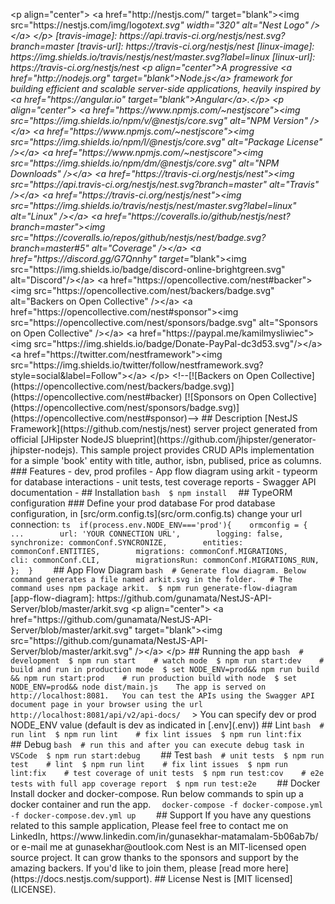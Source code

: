 < p   a l i g n = " c e n t e r " >  
     < a   h r e f = " h t t p : / / n e s t j s . c o m / "   t a r g e t = " b l a n k " > < i m g   s r c = " h t t p s : / / n e s t j s . c o m / i m g / l o g o _ t e x t . s v g "   w i d t h = " 3 2 0 "   a l t = " N e s t   L o g o "   / > < / a >  
 < / p >  
  
 [ t r a v i s - i m a g e ] :   h t t p s : / / a p i . t r a v i s - c i . o r g / n e s t j s / n e s t . s v g ? b r a n c h = m a s t e r  
 [ t r a v i s - u r l ] :   h t t p s : / / t r a v i s - c i . o r g / n e s t j s / n e s t  
 [ l i n u x - i m a g e ] :   h t t p s : / / i m g . s h i e l d s . i o / t r a v i s / n e s t j s / n e s t / m a s t e r . s v g ? l a b e l = l i n u x  
 [ l i n u x - u r l ] :   h t t p s : / / t r a v i s - c i . o r g / n e s t j s / n e s t  
  
     < p   a l i g n = " c e n t e r " > A   p r o g r e s s i v e   < a   h r e f = " h t t p : / / n o d e j s . o r g "   t a r g e t = " b l a n k " > N o d e . j s < / a >   f r a m e w o r k   f o r   b u i l d i n g   e f f i c i e n t   a n d   s c a l a b l e   s e r v e r - s i d e   a p p l i c a t i o n s ,   h e a v i l y   i n s p i r e d   b y   < a   h r e f = " h t t p s : / / a n g u l a r . i o "   t a r g e t = " b l a n k " > A n g u l a r < / a > . < / p >  
         < p   a l i g n = " c e n t e r " >  
                 < a   h r e f = " h t t p s : / / w w w . n p m j s . c o m / ~ n e s t j s c o r e " > < i m g   s r c = " h t t p s : / / i m g . s h i e l d s . i o / n p m / v / @ n e s t j s / c o r e . s v g "   a l t = " N P M   V e r s i o n "   / > < / a >  
                 < a   h r e f = " h t t p s : / / w w w . n p m j s . c o m / ~ n e s t j s c o r e " > < i m g   s r c = " h t t p s : / / i m g . s h i e l d s . i o / n p m / l / @ n e s t j s / c o r e . s v g "   a l t = " P a c k a g e   L i c e n s e "   / > < / a >  
                 < a   h r e f = " h t t p s : / / w w w . n p m j s . c o m / ~ n e s t j s c o r e " > < i m g   s r c = " h t t p s : / / i m g . s h i e l d s . i o / n p m / d m / @ n e s t j s / c o r e . s v g "   a l t = " N P M   D o w n l o a d s "   / > < / a >  
                 < a   h r e f = " h t t p s : / / t r a v i s - c i . o r g / n e s t j s / n e s t " > < i m g   s r c = " h t t p s : / / a p i . t r a v i s - c i . o r g / n e s t j s / n e s t . s v g ? b r a n c h = m a s t e r "   a l t = " T r a v i s "   / > < / a >  
                 < a   h r e f = " h t t p s : / / t r a v i s - c i . o r g / n e s t j s / n e s t " > < i m g   s r c = " h t t p s : / / i m g . s h i e l d s . i o / t r a v i s / n e s t j s / n e s t / m a s t e r . s v g ? l a b e l = l i n u x "   a l t = " L i n u x "   / > < / a >  
                 < a   h r e f = " h t t p s : / / c o v e r a l l s . i o / g i t h u b / n e s t j s / n e s t ? b r a n c h = m a s t e r " > < i m g   s r c = " h t t p s : / / c o v e r a l l s . i o / r e p o s / g i t h u b / n e s t j s / n e s t / b a d g e . s v g ? b r a n c h = m a s t e r # 5 "   a l t = " C o v e r a g e "   / > < / a >  
                 < a   h r e f = " h t t p s : / / d i s c o r d . g g / G 7 Q n n h y "   t a r g e t = " _ b l a n k " > < i m g   s r c = " h t t p s : / / i m g . s h i e l d s . i o / b a d g e / d i s c o r d - o n l i n e - b r i g h t g r e e n . s v g "   a l t = " D i s c o r d " / > < / a >  
                 < a   h r e f = " h t t p s : / / o p e n c o l l e c t i v e . c o m / n e s t # b a c k e r " > < i m g   s r c = " h t t p s : / / o p e n c o l l e c t i v e . c o m / n e s t / b a c k e r s / b a d g e . s v g "   a l t = " B a c k e r s   o n   O p e n   C o l l e c t i v e "   / > < / a >  
                 < a   h r e f = " h t t p s : / / o p e n c o l l e c t i v e . c o m / n e s t # s p o n s o r " > < i m g   s r c = " h t t p s : / / o p e n c o l l e c t i v e . c o m / n e s t / s p o n s o r s / b a d g e . s v g "   a l t = " S p o n s o r s   o n   O p e n   C o l l e c t i v e "   / > < / a >  
                     < a   h r e f = " h t t p s : / / p a y p a l . m e / k a m i l m y s l i w i e c " > < i m g   s r c = " h t t p s : / / i m g . s h i e l d s . i o / b a d g e / D o n a t e - P a y P a l - d c 3 d 5 3 . s v g " / > < / a >  
                     < a   h r e f = " h t t p s : / / t w i t t e r . c o m / n e s t f r a m e w o r k " > < i m g   s r c = " h t t p s : / / i m g . s h i e l d s . i o / t w i t t e r / f o l l o w / n e s t f r a m e w o r k . s v g ? s t y l e = s o c i a l & l a b e l = F o l l o w " > < / a >  
                 < / p >  
                     < ! - - [ ! [ B a c k e r s   o n   O p e n   C o l l e c t i v e ] ( h t t p s : / / o p e n c o l l e c t i v e . c o m / n e s t / b a c k e r s / b a d g e . s v g ) ] ( h t t p s : / / o p e n c o l l e c t i v e . c o m / n e s t # b a c k e r )  
                     [ ! [ S p o n s o r s   o n   O p e n   C o l l e c t i v e ] ( h t t p s : / / o p e n c o l l e c t i v e . c o m / n e s t / s p o n s o r s / b a d g e . s v g ) ] ( h t t p s : / / o p e n c o l l e c t i v e . c o m / n e s t # s p o n s o r ) - - >  
  
 # #   D e s c r i p t i o n  
  
 [ N e s t J S   F r a m e w o r k ] ( h t t p s : / / g i t h u b . c o m / n e s t j s / n e s t )   s e r v e r   p r o j e c t   g e n e r a t e d   f r o m   o f f i c i a l   [ J H i p s t e r   N o d e J S   b l u e p r i n t ] ( h t t p s : / / g i t h u b . c o m / j h i p s t e r / g e n e r a t o r - j h i p s t e r - n o d e j s ) .  
 T h i s   s a m p l e   p r o j e c t   p r o v i d e s   C R U D   A P I s   i m p l e m e n t a t i o n   f o r   a   s i m p l e   ' b o o k '   e n t i t y   w i t h   t i t l e ,   a u t h o r ,   i s b n ,   p u b l i s e d ,   p r i c e   a s   c o l u m n s .  
  
 # # #   F e a t u r e s  
  
 	 - 	 d e v ,   p r o d   p r o f i l e s  
 	 - 	 A p p   f l o w   d i a g r a m   u s i n g   a r k i t  
 	 - 	 t y p e o r m   f o r   d a t a b a s e   i n t e r a c t i o n s  
 	 - 	 u n i t   t e s t s ,   t e s t   c o v e r a g e   r e p o r t s  
 	 - 	 S w a g g e r   A P I   d o c u m e n t a t i o n  
 	 - 	  
  
 # #   I n s t a l l a t i o n  
  
 ` ` ` b a s h  
 $   n p m   i n s t a l l  
 ` ` `  
  
 # #   T y p e O R M   c o n f i g u r a t i o n  
  
 # # #   D e f i n e   y o u r   p r o d   d a t a b a s e  
  
 F o r   p r o d   d a t a b a s e   c o n f i g u r a t i o n ,  
 i n   [ s r c / o r m . c o n f i g . t s ] ( s r c / o r m . c o n f i g . t s )   c h a n g e   y o u r   * * u r l * *   c o n n e c t i o n :  
  
 ` ` ` t s  
 i f ( p r o c e s s . e n v . N O D E _ E N V = = = ' p r o d ' ) {  
     o r m c o n f i g   =   {  
             . . .  
             u r l :   ' Y O U R   C O N N E C T I O N   U R L ' ,  
             l o g g i n g :   f a l s e ,  
             s y n c h r o n i z e :   c o m m o n C o n f . S Y N C R O N I Z E ,  
             e n t i t i e s :   c o m m o n C o n f . E N T I T I E S ,  
             m i g r a t i o n s :   c o m m o n C o n f . M I G R A T I O N S ,  
             c l i :   c o m m o n C o n f . C L I ,  
             m i g r a t i o n s R u n :   c o m m o n C o n f . M I G R A T I O N S _ R U N ,  
     } ;  
 }  
  
 ` ` `  
 # #   A p p   F l o w   D i a g r a m  
 ` ` ` b a s h  
 #   G e n e r a t e   f l o w   d i a g r a m .   B e l o w   c o m m a n d   g e n e r a t e s   a   f i l e   n a m e d   a r k i t . s v g   i n   t h e   f o l d e r .    
 #   T h e   c o m m a n d   u s e s   n p m   p a c k a g e   a r k i t .  
 $   n p m   r u n   g e n e r a t e - f l o w - d i a g r a m  
 ` ` `  
 [ a p p - f l o w - d i a g r a m ] :   h t t p s : / / g i t h u b . c o m / g u n a m a t a / N e s t J S - A P I - S e r v e r / b l o b / m a s t e r / a r k i t . s v g  
 < p   a l i g n = " c e n t e r " >  
     < a   h r e f = " h t t p s : / / g i t h u b . c o m / g u n a m a t a / N e s t J S - A P I - S e r v e r / b l o b / m a s t e r / a r k i t . s v g "   t a r g e t = " b l a n k " > < i m g   s r c = " h t t p s : / / g i t h u b . c o m / g u n a m a t a / N e s t J S - A P I - S e r v e r / b l o b / m a s t e r / a r k i t . s v g "   / > < / a >  
 < / p >  
  
 # #   R u n n i n g   t h e   a p p  
  
 ` ` ` b a s h  
 #   d e v e l o p m e n t  
 $   n p m   r u n   s t a r t  
  
 #   w a t c h   m o d e  
 $   n p m   r u n   s t a r t : d e v  
  
 #   b u i l d   a n d   r u n   i n   p r o d u c t i o n   m o d e  
 $   s e t   N O D E _ E N V = p r o d & &   n p m   r u n   b u i l d   & &   n p m   r u n   s t a r t : p r o d  
  
 #   r u n   p r o d u c t i o n   b u i l d   w i t h   n o d e  
 $   s e t   N O D E _ E N V = p r o d & &   n o d e   d i s t / m a i n . j s  
  
 T h e   a p p   i s   s e r v e d   o n   h t t p : / / l o c a l h o s t : 8 0 8 1 .    
 Y o u   c a n   t e s t   t h e   A P I s   u s i n g   t h e   S w a g g e r   A P I   d o c u m e n t   p a g e   i n   y o u r   b r o w s e r   u s i n g   t h e   u r l   h t t p : / / l o c a l h o s t : 8 0 8 1 / a p i / v 2 / a p i - d o c s /  
 ` ` `  
  
 >   Y o u   c a n   s p e c i f y   d e v   o r   p r o d   N O D E _ E N V   v a l u e   ( d e f a u l t   i s   d e v   a s   i n d i c a t e d   i n   [ . e n v ] ( . e n v ) )  
  
 # #   L i n t  
  
 ` ` ` b a s h  
 #   r u n   l i n t  
 $   n p m   r u n   l i n t  
  
 #   f i x   l i n t   i s s u e s  
 $   n p m   r u n   l i n t : f i x  
  
 ` ` `  
  
 # #   D e b u g  
  
 ` ` ` b a s h  
 #   r u n   t h i s   a n d   a f t e r   y o u   c a n   e x e c u t e   d e b u g   t a s k   i n   V S C o d e  
 $   n p m   r u n   s t a r t : d e b u g  
  
 ` ` `  
  
 # #   T e s t  
  
 ` ` ` b a s h  
 #   u n i t   t e s t s  
 $   n p m   r u n   t e s t  
  
 #   l i n t  
 $   n p m   r u n   l i n t  
  
 #   f i x   l i n t   i s s u e s  
 $   n p m   r u n   l i n t : f i x  
  
 #   t e s t   c o v e r a g e   o f   u n i t   t e s t s  
 $   n p m   r u n   t e s t : c o v  
  
 #   e 2 e   t e s t s   w i t h   f u l l   a p p   c o v e r a g e   r e p o r t  
 $   n p m   r u n   t e s t : e 2 e  
  
 ` ` `  
 # #   D o c k e r  
  
 I n s t a l l   d o c k e r   a n d   d o c k e r - c o m p o s e .   R u n   b e l o w   c o m m a n d s   t o   s p i n   u p   a   d o c k e r   c o n t a i n e r   a n d   r u n   t h e   a p p .  
  
 ` ` `  
 d o c k e r - c o m p o s e   - f   d o c k e r - c o m p o s e . y m l   - f   d o c k e r - c o m p o s e . d e v . y m l   u p  
  
 ` ` `  
  
 # #   S u p p o r t  
  
 I f   y o u   h a v e   a n y   q u e s t i o n s   r e l a t e d   t o   t h i s   s a m p l e   a p p l i c a t i o n ,   P l e a s e   f e e l   f r e e   t o   c o n t a c t   m e   o n   L i n k e d I n ,   h t t p s : / / w w w . l i n k e d i n . c o m / i n / g u n a s e k h a r - m a t a m a l a m - 5 b 0 6 a b 7 b /   o r   e - m a i l   m e   a t   g u n a s e k h a r @ o u t l o o k . c o m  
 N e s t   i s   a n   M I T - l i c e n s e d   o p e n   s o u r c e   p r o j e c t .   I t   c a n   g r o w   t h a n k s   t o   t h e   s p o n s o r s   a n d   s u p p o r t   b y   t h e   a m a z i n g   b a c k e r s .   I f   y o u ' d   l i k e   t o   j o i n   t h e m ,   p l e a s e   [ r e a d   m o r e   h e r e ] ( h t t p s : / / d o c s . n e s t j s . c o m / s u p p o r t ) .  
  
 # #   L i c e n s e  
  
 N e s t   i s   [ M I T   l i c e n s e d ] ( L I C E N S E ) .  
 
